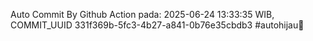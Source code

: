 Auto Commit By Github Action pada: 2025-06-24 13:33:35 WIB, COMMIT_UUID 331f369b-5fc3-4b27-a841-0b76e35cbdb3 #autohijau🗿

